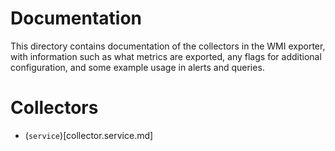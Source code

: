 # Documentation
This directory contains documentation of the collectors in the WMI exporter, with information such as what metrics are exported, any flags for additional configuration, and some example usage in alerts and queries.

# Collectors
- (`service`)[collector.service.md]